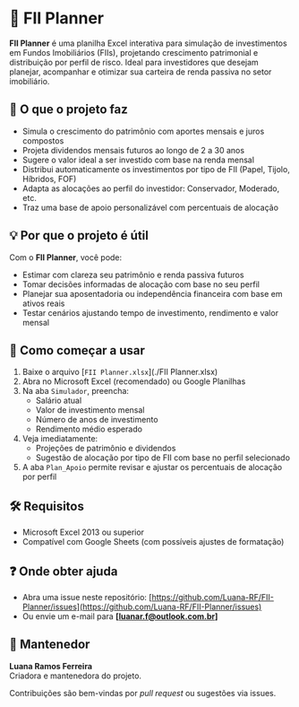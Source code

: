 # 🧮 FII Planner

**FII Planner** é uma planilha Excel interativa para simulação de investimentos em Fundos Imobiliários (FIIs), projetando crescimento patrimonial e distribuição por perfil de risco. Ideal para investidores que desejam planejar, acompanhar e otimizar sua carteira de renda passiva no setor imobiliário.

## 📌 O que o projeto faz

- Simula o crescimento do patrimônio com aportes mensais e juros compostos
- Projeta dividendos mensais futuros ao longo de 2 a 30 anos
- Sugere o valor ideal a ser investido com base na renda mensal
- Distribui automaticamente os investimentos por tipo de FII (Papel, Tijolo, Híbridos, FOF)
- Adapta as alocações ao perfil do investidor: Conservador, Moderado, etc.
- Traz uma base de apoio personalizável com percentuais de alocação

## 💡 Por que o projeto é útil

Com o **FII Planner**, você pode:

- Estimar com clareza seu patrimônio e renda passiva futuros
- Tomar decisões informadas de alocação com base no seu perfil
- Planejar sua aposentadoria ou independência financeira com base em ativos reais
- Testar cenários ajustando tempo de investimento, rendimento e valor mensal

## 🚀 Como começar a usar

1. Baixe o arquivo [`FII Planner.xlsx`](./FII Planner.xlsx)
2. Abra no Microsoft Excel (recomendado) ou Google Planilhas
3. Na aba `Simulador`, preencha:
   - Salário atual
   - Valor de investimento mensal
   - Número de anos de investimento
   - Rendimento médio esperado
4. Veja imediatamente:
   - Projeções de patrimônio e dividendos
   - Sugestão de alocação por tipo de FII com base no perfil selecionado
5. A aba `Plan_Apoio` permite revisar e ajustar os percentuais de alocação por perfil

## 🛠️ Requisitos

- Microsoft Excel 2013 ou superior
- Compatível com Google Sheets (com possíveis ajustes de formatação)

## ❓ Onde obter ajuda

- Abra uma issue neste repositório: [https://github.com/Luana-RF/FII-Planner/issues](https://github.com/Luana-RF/FII-Planner/issues)
- Ou envie um e-mail para **[luanar.f@outlook.com.br]**

## 👥 Mantenedor

**Luana Ramos Ferreira**  
Criadora e mantenedora do projeto.

Contribuições são bem-vindas por *pull request* ou sugestões via issues.
